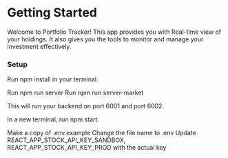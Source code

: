 # Getting Started

Welcome to Portfolio Tracker! 
This app provides you with Real-time view of your holdings. It also gives you the tools to monitor and manage your investment effectively. 

### Setup
Run npm install in your terminal.

Run npm run server
Run npm run server-market

This will run your backend on port 6001 and port 6002.

In a new terminal, run npm start.

Make a copy of .env.example
Change the file name to .env
Update REACT_APP_STOCK_API_KEY_SANDBOX, REACT_APP_STOCK_API_KEY_PROD with the actual key 

### 